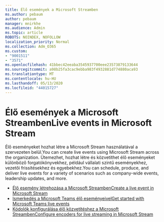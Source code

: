 ```yaml
---
title: Élő események a Microsoft Streamben
ms.author: pebaum
author: pebaum
manager: mnirkhe
ms.audience: Admin
ms.topic: article
ROBOTS: NOINDEX, NOFOLLOW
localization_priority: Normal
ms.collection: Adm_O365
ms.custom:
- "9001511"
- "3571"
ms.openlocfilehash: 41bbec42eeaba3545937700eee23573879133644
ms.sourcegitcommit: a98b25fa3cac9ebba983f4932881d774880aca93
ms.translationtype: MT
ms.contentlocale: hu-HU
ms.lasthandoff: 05/13/2020
ms.locfileid: "44015727"
---
```

# <a name="live-events-in-microsoft-stream"></a><span data-ttu-id="f30fd-102">Élő események a Microsoft Streamben</span><span class="sxs-lookup"><span data-stu-id="f30fd-102">Live events in Microsoft Stream</span></span>

<span data-ttu-id="f30fd-103">Élő eseményeket hozhat létre a Microsoft Stream használatával a szervezeten belül.</span><span class="sxs-lookup"><span data-stu-id="f30fd-103">You can create live events using Microsoft Stream across the organization.</span></span> <span data-ttu-id="f30fd-104">Ütemezhet, hozhat létre és közvetíthet élő eseményeket különböző forgatókönyvekhez, például vállalati szintű eseményekhez, vezetői frissítésekhez és egyebekhez.</span><span class="sxs-lookup"><span data-stu-id="f30fd-104">You can schedule, produce, and deliver live events for a variety of scenarios such as company-wide events, leadership updates, and more.</span></span>

- [<span data-ttu-id="f30fd-105">Élő esemény létrehozása a Microsoft Streamben</span><span class="sxs-lookup"><span data-stu-id="f30fd-105">Create a live event in Microsoft Stream</span></span>](https://docs.microsoft.com/stream/live-create-event)
- [<span data-ttu-id="f30fd-106">Ismerkedés a Microsoft Teams élő eseményeivel</span><span class="sxs-lookup"><span data-stu-id="f30fd-106">Get started with Microsoft Teams live events</span></span>](https://support.office.com/article/get-started-with-microsoft-teams-live-events-d077fec2-a058-483e-9ab5-1494afda578a)
- [<span data-ttu-id="f30fd-107">Kódolók konfigurálása élő közvetítéshez a Microsoft Streamben</span><span class="sxs-lookup"><span data-stu-id="f30fd-107">Configure encoders for live streaming in Microsoft Stream</span></span>](https://docs.microsoft.com/stream/live-encoder-setup)
